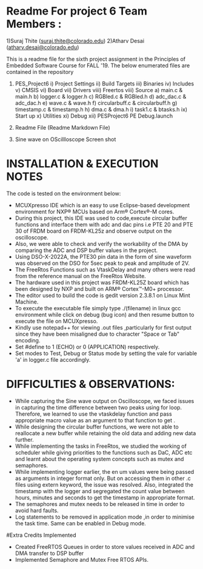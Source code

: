 # Readme For project 6 Team Members :
1)Suraj Thite (suraj.thite@colorado.edu)
2)Atharv Desai (atharv.desai@colorado.edu)

This is a readme file for the sixth project assignment in the Principles of Embedded Software Course for FALL '19. 
The below enumerated files are contained in the repository 
1) PES_Project6 
  i) Project Settings 
  ii) Build Targets 
  iii) Binaries 
  iv) Includes 
  v) CMSIS 
  vi) Board 
  vii) Drivers 
  viii) Freertos
  viii) Source
             a) main.c & main.h 
             b) logger.c & logger.h 
             c) RGBled.c & RGBled.h 
             d) adc_dac.c & adc_dac.h 
             e) wave.c & wave.h 
             f) circularbuff.c & circularbuff.h 
             g) timestamp.c  & timestamp.h
             h) dma.c & dma.h
             i) task1.c & btasks.h
ix) Start up 
x) Utilities 
xi) Debug 
xii) PESProject6 PE Debug.launch

2) Readme File (Readme Markdown File)

3) Sine wave on OScillloscope Screen shot

# INSTALLATION & EXECUTION NOTES 

The code is tested on the environment below:

* MCUXpresso IDE which is an easy to use Eclipse-based development environment for NXP® MCUs based on Arm® Cortex®-M cores.
* During this project, this IDE was used to code,execute circular buffer functions and interface them with adc and dac pins i.e PTE 20 and PTE 30 of FRDM board on FRDM-KL25z and observe output on the oscilloscope.
* Also, we were able to check and verify the workability of the DMA by comparing the ADC and DSP buffer values in the project.
* Using DSO-X-2022A, the PTE30 pin data in the form of sine waveform was observed on the DSO for 5sec peak to peak and amplitude of 2V. 
* The FreeRtos Functions such as VtaskDelay and many others were read from the reference manual on the FreeRtos Website.
* The hardware used in this project was FRDM-KL25Z board which has been designed by NXP and built on ARM® Cortex™-M0+ processor.
* The editor used to build the code is gedit version 2.3.8.1 on Linux Mint Machine.
* To execute the executable file simply type ./(filename) in linux gcc environment while click on debug (bug icon) and then resume button to execute the file on MCUXpresso.
* Kindly use notepad++ for viewing .out files ,particularly for first output since they have been misaligned due to character "Space or Tab" encoding.
* Set #define to 1 (ECHO) or 0 (APPLICATION)  respectively.
* Set modes to Test, Debug or Status mode by setting the vale for variable 'a'  in logger.c file accordingly.  

# DIFFICULTIES & OBSERVATIONS:

* While capturing the Sine wave output on Oscilloscope, we faced issues in capturing the time difference between two peaks using for loop. Therefore, we learned to use the vtaskdelay function and pass appropriate macro value as an argument to that function to get .
* While designing the circular buffer functions, we were not able to reallocate a new buffer while retaining the old data and adding new data further.
* While implementing the tasks in FreeRtos, we studied the working of scheduler while giving priorities to the functions such as DaC, ADC etc and learnt about the operating system concepts such as mutex and semaphores.
* While implementing logger earlier, the en um values were being passed as arguments in integer format only. But on accessing them in other .c files using extern keyword, the issue was resolved. Also, integrated the timestamp with the logger and segregated the count value between hours, minutes and seconds to get the timestamp in appropriate format.
* The semaphores and mutex needs to be released in time in order to avoid hard faults. 
* Log statements to be removed in application mode ,in order to minimise the task time. Same can be enabled in Debug mode. 


#Extra Credits Implemented 
* Created FreeRTOS Queues in order to store values received in ADC and DMA transfer to DSP buffer 
* Implemented Semaphore and Mutex Free RTOS APIs.
